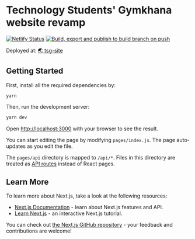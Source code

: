 # Technology Students' Gymkhana website revamp

[![Netlify Status](https://api.netlify.com/api/v1/badges/1c5fc833-1398-4d2e-98d2-3bb5bf99b8bb/deploy-status)](https://app.netlify.com/sites/tsg-site/deploys)
[![Build, export and publish to build branch on push](https://github.com/tsg-iitkgp/tsg-site/actions/workflows/build-export.yaml/badge.svg)](https://github.com/tsg-iitkgp/tsg-site/actions/workflows/build-export.yaml)

Deployed at: [:earth_asia: tsg-site](https://tsg-site.netlify.app/)

## Getting Started

First, install all the required dependencies by:

```
yarn
```

Then, run the development server:

```bash
yarn dev
```

Open [http://localhost:3000](http://localhost:3000) with your browser to see the result.

You can start editing the page by modifying `pages/index.js`. The page auto-updates as you edit the file.

The `pages/api` directory is mapped to `/api/*`. Files in this directory are treated as [API routes](https://nextjs.org/docs/api-routes/introduction) instead of React pages.

## Learn More

To learn more about Next.js, take a look at the following resources:

- [Next.js Documentation](https://nextjs.org/docs) - learn about Next.js features and API.
- [Learn Next.js](https://nextjs.org/learn) - an interactive Next.js tutorial.

You can check out [the Next.js GitHub repository](https://github.com/vercel/next.js/) - your feedback and contributions are welcome!
